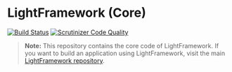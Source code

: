LightFramework (Core)
=====================

[![Build Status](https://travis-ci.org/arall/LightFramework-core.svg)](https://travis-ci.org/arall/LightFramework-core) [![Scrutinizer Code Quality](https://scrutinizer-ci.com/g/arall/LightFramework-core/badges/quality-score.png)](https://scrutinizer-ci.com/g/arall/LightFramework-core/)

> **Note:** This repository contains the core code of LightFramework. If you want to build an application using LightFramework, visit the main [LightFramework repository](https://github.com/arall/LightFramework).
